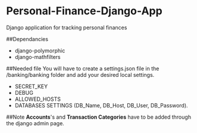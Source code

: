 # Personal-Finance-Django-App
Django application for tracking personal finances

##Dependancies
- django-polymorphic
- django-mathfilters

##Needed file
You will have to create a settings.json file in the /banking/banking folder and add your desired local settings.
- SECRET_KEY
- DEBUG
- ALLOWED_HOSTS
- DATABASES SETTINGS (DB_Name, DB_Host, DB_User, DB_Password).

##Note
**Accounts**'s and **Transaction Categories** have to be added through the django admin page.

